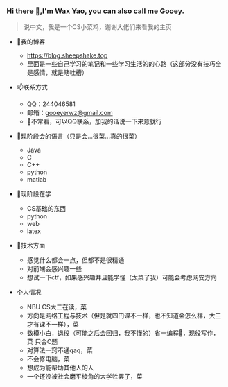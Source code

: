 ### Hi there 👋,I'm Wax Yao, you can also call me Gooey.
> 说中文，我是一个CS小菜鸡，谢谢大佬们来看我的主页

+ 🍃我的博客
  + https://blog.sheepshake.top
  + 里面是一些自己学习的笔记和一些学习生活的的心路（这部分没有技巧全是感情，就是瞎吐槽）

+ 📫联系方式
  + QQ：244046581
  + 邮箱：gooeyerwz@gmail.com
  + 📮不常看，可以QQ联系，加我的话说一下来意就行

+ 👀现阶段会的语言（只是会...很菜...真的很菜）
  + Java
  + C
  + C++
  + python
  + matlab

+ 🧸现阶段在学
  + CS基础的东西
  + python
  + web
  + latex

+ 🌟技术方面
  + 感觉什么都会一点，但都不是很精通
  + 对前端会感兴趣一些
  + 想试一下ctf，如果感兴趣并且能学懂（太菜了我）可能会考虑网安方向

+ 个人情况
  + NBU CS大二在读，菜
  + 方向是网络工程与技术（但是就四门课不一样，也不知道会怎么样，大三才有课不一样），菜
  + 数模小白，退役（可能之后会回归，我不懂的）省一编程👋，现役写作，菜 只会C题
  + 对算法一窍不通qaq，菜
  + 不会修电脑，菜
  + 想成为能帮助其他人的人
  + 一个还没被社会磨平棱角的大学牲罢了，菜


